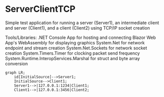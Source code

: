 # ServerClientTCP
Simple test application for running a server (Server1), an intermediate client and server (Client1), and a client (Client2) using TCP/IP socket creation

Tools/Libraries:
.NET Console App for hosting and connecting
Blazor Web App's WebAssembly for displaying graphics
System.Net for network endpoint and stream creation
System.Net.Sockets for network socket creation
System.Timers.Timer for clocking packet send frequency
System.Runtime.InteropServices.Marshal for struct and byte array conversion

```mermaid
graph LR;
    id[InitialSource]-->Server1;
    InitialSource-->Client1;
    Server1-->|127.0.0.1:1234|Client1;
    Client1-->|127.0.0.1:3456|Client2;
```